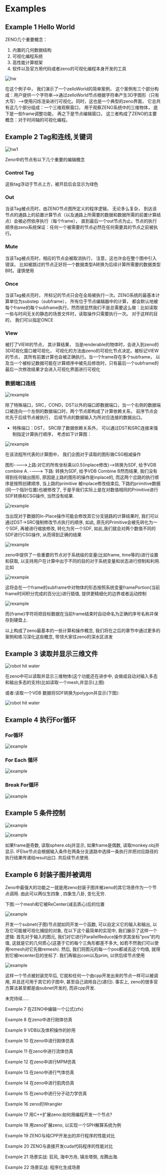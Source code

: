 # Examples

## Example 1 Hello World

ZENO几个重要概念：
1. 内置的几何数据结构
2. 可视化编程系统
3. 高性能计算框架
4. 软件以及官方用代码或者zeno的可视化编程本身开发的工具

![hw](/images/Examples/helloworld.jpg)

在这个例子中， 我们演示了一个zelloWorld的简单案例， 这个案例有三个部分构成：用户提供一个字符串-->通过zelloWorld节点根据字符串产生3D字图形（只有大写）-->使用闪烁渲染进行可视化。同时，这也是一个典型的zeno界面， 它总共有这几个部分组成：一个三维观察窗口， 用于观察ZENO系统中的三维物体， 底下是一些frame调整功能， 再之下是节点编辑窗口， 这三者构成了ZENO的主要概念：对于时间轴的可视化编程。

## Example 2 Tag和连线,关键词

![hw1](/images/Examples/2_3D_1.jpg)

Zeno中的节点有以下几个重要的编辑概念

### Control Tag
这些tag浮动于节点上方，被开启后会显示为绿色


### Out
当该Tag被点亮时，由ZENO节点图所定义的程序逻辑， 无论多么复杂， 到达该节点的通路上的前置计算节点（以及通路上所需要的数据和数据所需的前置计算结点）会被必然依序执行（每个frame）， 直到最后一个out节点为止。节点的执行顺序由zeno系统保证：任何一个被需要的节点必然在任何需要其的节点之前被执行。

### Mute
当该Tag被点亮时，相应的节点会被取消执行， 注意，这也许会在整个图中引入错误， 比如被跳过的节点正好将一个数据类型A转换为后续计算所需要的数据类型B时。谨慎使用

### Once
当该Tag被点亮时， 所标记的节点只会在全局被执行一次。ZENO系统的最基本计算单位为substep（subframe）， 所有位于节点编辑器中的计算， 都会默认地被每个frame的每个subframe执行，然而很显然我们不是总需要这么做：比如读取一些与时间无关的静态的场景文件时，读取操作只需要执行一次。 对于这样的目的， 我们可以指定ONCE


### View
被打了VIEW的节点， 其计算结果， 当是renderable的物体时，会进入到zeno的3D可视化窗口被可视化， 可视化的方法由zeno的可视化节点决定。被标记VIEW的节点， 其所有前置计算也会被正确执行。当一个frame存在多个subframe， 以及当一个被标记数据可能在计算顺序中被先后修改时，只有最后一个subframe的最后一次修改结果才会进入可视化界面进行可视化

### 数据端口连线

![rexample](/images/Examples/3_Tag_2.jpg)


除了特殊端口，SRC，COND，DST以外的端口即数据端口，当一个右侧的数据端口被连向一个左侧的数据端口时，两个节点即构成了计算依赖关系， 前序节点会优先于后续节点被执行， 后续节点的数据输入为所对应连接的数据出口。

* 特殊端口：DST， SRC除了数据依赖关系外， 可以通过DST和SRC连接来强制指定计算执行顺序， 考虑如下计算图：

![rexample](/images/Examples/3_Tag_3.jpg)


在该流程所代表的计算图中， 我们企图对于读取的图形做CSG相减操作

图形---->上路:对它的所有坐标乘以0.5(inplace修改)-->转换为SDF, 给予VDB combine A. ----> 下路: 转换为SDF, 给予VDB Combine B然而结果, 我们没有得到任何输出图形, 原因是上路的图形的操作是inplace的, 而这两个岔路的执行顺序是按照创建顺序, 当上路的primitive 被inplace修改结束后, 下路的primitive数据(同一个指针位置)也被修改了, 于是乎我们实际上是在对数值相同的Primitive进行SDF转换和CSG操作, 当然没有结果.

![rexample](/images/Examples/3_Tag_4.jpg)

当出现对于数据的In-Place操作可能会修改其它分支链路的计算结果时, 我们可以通过DST->SRC强制修改节点执行的顺序, 如此, 原先的Primitive会被先转化为一个SDF, 再被进行缩放修改, 转化为另一个SDF, 如此,我们就会对两个数值不同的SDF进行CSG操作, 从而得到正确的结果

![rexample](/images/Examples/3_Tag_5.jpg)

zeno中提供了一些重要的节点对于系统级的变量(比如frame, time等的)进行设置和获取, 以支持用户在计算中出于不同的目的对于系统变量和状态进行控制和利用. 比如

![rexample](/images/Examples/3_Tag_6.jpg)

这将会在一个frame的subframe中对物体的形态按照系统变量framePortion(当前frame时间积分完成的百分比)进行插值, 提供更精细化的边界或者运动控制

![rexample](/images/Examples/3_Tag_7.jpg)

而{frame}字符将把目标数据在当前frame结束时自动命名为正确的序号名称并保存到硬盘上.

以上构成了zeno最基本的一些计算和操作概念, 我们将在之后的章节中通过更多的案例和练习深化这些概念, 带领大家往zeno的深水区进发

## Example 3 读取并显示三维文件

![robot hit water](/images/Examples/2_3D_1.jpg)

在zeno中可以读取并显示三维物体(这个功能还在进步中, 会做成自动对输入多态和输出多态的支持)比如读取一个mesh,并显示(上图)

或者:读取一个VDB 数据将SDF转换为polygon并显示(下图):

![robot hit water](/images/Examples/2_3D_2.jpg)


## Example 4 执行For循环

### For循环

![example](/images/Examples/4_for_1.jpg)

### For Each 循环

![example](/images/Examples/4_for_2.jpg)

### Break For循环

![example](/images/Examples/4_for_3.jpg)

## Example 5 条件控制

![example](/images/Examples/5_1.jpg)

![example](/images/Examples/5_2.jpg)

如果frame是奇数, 读取sphere.obj并显示, 如果frame是偶数, 读取monkey.obj并显示. IFElse节点会根据输入条件在两条分支道路中选择一条执行并把对应路径的执行结果传递给result出口. 共后续节点使用.

## Example 6 封装子图并被调用

Zeno中最强大的功能之一就是用zeno封装子图并被zeno的其它场景作为一个节点调用. 由此可以两仪生四象 , 四象生八卦, 变化无穷.

下图:一个mesh和它被ReCenter(减去质心)后的位置

![example](/images/Examples/6_1.jpg)


开发一个subnet(子图)节点就如同开发一个函数, 可以自定义它的输入和输出, 以及它可能被可视化捕捉的对象, 在以下这个最简单的实现中, 我们展示了这样一个逻辑: 首先对于输入的图元, 我们对它进行ParallelReduce操作求其坐标”pos”的均值, 这就是它的几何质心(这基于它的每个三角形都差不多大, 如若不然我们可以使用remesh对它先做remesh). 然后, 我们将图元的每一个pos都减去这个均值, 就得到它被recenter后的坐标了. 我们再输出com以及prim, 以供后续节点使用


![example](/images/Examples/6_2.jpg)


这样一个节点被封装完毕后, 它就和任何一个由cpp开发出来的节点一样可以被调用, 并且还可用于其它的子图中, 甚至自己调用自己(递归). 事实上, zeno的很多官方算法甚至都是由subnet开发的, 而非cpp开发.

未完待续…..

Example 7 在ZENO中编辑一个公式(zfx)

Example 8 在zeno中进行刚体仿真

Example 9 VDB以及体积操作的妙用

Example 10 在zeno中进行刚体仿真

Example 11 在zeno中进行流体仿真

Example 12 在zeno中进行MPM仿真

Example 13 在zeno中进行气体仿真

Example 14 在zeno中进行肌肉仿真

Example 15 在zeno中进行分子动力学仿真

Example 16 zeno的Wrangler

Example 17 用C++扩展zeno:如何用编程开发一个节点?

Example 18 用zeno扩展zeno, 以实现一个SPH解算系统为例

Example 19 ZENO与纯CPP开发出的并行程序的性能对比

Example 20 ZENO与直接开发cuda代码程序的性能对比

Example 21 场景实战: 狂风, 海中方舟, 镇龙塔倒, 龙腾出海.

Example 22 场景实战: 程序化生成场景